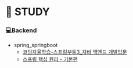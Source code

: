 # 📖 STUDY

### 💻Backend

* spring_springboot
  * [코딩자율학습-스프링부트3_자바 백엔드 개발입문](https://github.com/Kuworld/study/tree/main/springboot/%EC%BD%94%EB%94%A9%EC%9E%90%EC%9C%A8%ED%95%99%EC%8A%B5-%EC%8A%A4%ED%94%84%EB%A7%81%EB%B6%80%ED%8A%B83_%EC%9E%90%EB%B0%94%20%EB%B0%B1%EC%97%94%EB%93%9C%20%EA%B0%9C%EB%B0%9C%EC%9E%85%EB%AC%B8)
  * [스프링 핵심 원리 - 기본편](https://github.com/Kuworld/study/tree/main/springboot/%EC%8A%A4%ED%94%84%EB%A7%81%20%ED%95%B5%EC%8B%AC%20%EC%9B%90%EB%A6%AC%20-%20%EA%B8%B0%EB%B3%B8%ED%8E%B8)	